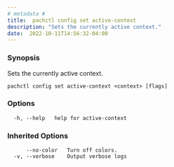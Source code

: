 ```yaml
---
# metadata # 
title:  pachctl config set active-context
description: "Sets the currently active context."
date:  2022-10-11T14:56:32-04:00
---
```


### Synopsis

Sets the currently active context.

```
pachctl config set active-context <context> [flags]
```

### Options

```
  -h, --help   help for active-context
```

### Inherited Options

```
      --no-color   Turn off colors.
  -v, --verbose    Output verbose logs
```

